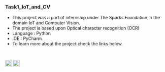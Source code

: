 ### Task1_IoT_and_CV

- This project was a part of internship under The Sparks Foundation in the domain IoT and Computer Vision.
- The project is based upon Optical character recognition (OCR)
- Language : Python
- IDE : PyCharm
- To learn more about the project check the links below.

<br />

[<img align="left" alt="codeSTACKr | YouTube" width="22px" src="https://cdn.jsdelivr.net/npm/simple-icons@v3/icons/youtube.svg" />][youtube]
[<img align="left" alt="codeSTACKr | LinkedIn" width="22px" src="https://github.com/manuvarghese0603/devicon/blob/master/icons/linkedin/linkedin-original.svg" />][linkedin]

<br />

</details>

[youtube]: https://youtu.be/nGtmMGOLeuw
[linkedin]: https://www.linkedin.com/posts/activity-6812699748529786880-vX2T
